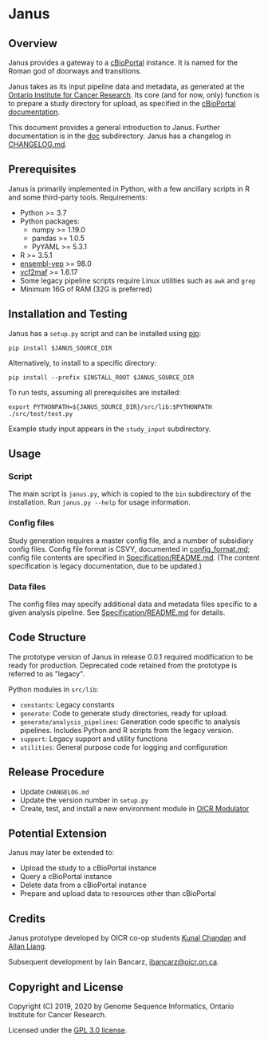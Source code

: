 #  Janus

## Overview

Janus provides a gateway to a [cBioPortal](https://www.cbioportal.org/) instance. It is named for the Roman god of doorways and transitions.

Janus takes as its input pipeline data and metadata, as generated at the [Ontario Institute for Cancer Research](https://oicr.on.ca/). Its core (and for now, only) function is to prepare a study directory for upload, as specified in the [cBioPortal documentation](https://docs.cbioportal.org/5.1-data-loading/data-loading/file-formats).

This document provides a general introduction to Janus. Further documentation is in the [doc](./doc/) subdirectory. Janus has a changelog in [CHANGELOG.md](./CHANGELOG.md).

## Prerequisites

Janus is primarily implemented in Python, with a few ancillary scripts in R and some third-party tools. Requirements:

- Python >= 3.7
- Python packages:
  - numpy >= 1.19.0
  - pandas >= 1.0.5
  - PyYAML >= 5.3.1
- R >= 3.5.1
- [ensembl-vep](https://github.com/Ensembl/ensembl-vep) >= 98.0
- [vcf2maf](https://github.com/mskcc/vcf2maf) >= 1.6.17
- Some legacy pipeline scripts require Linux utilities such as `awk` and `grep`
- Minimum 16G of RAM (32G is preferred)

## Installation and Testing

Janus has a `setup.py` script and can be installed using [pip](https://pypi.org/project/pip/):
```
pip install $JANUS_SOURCE_DIR
```

Alternatively, to install to a specific directory:
```
pip install --prefix $INSTALL_ROOT $JANUS_SOURCE_DIR
```

To run tests, assuming all prerequisites are installed:
```
export PYTHONPATH=${JANUS_SOURCE_DIR}/src/lib:$PYTHONPATH
./src/test/test.py
```

Example study input appears in the `study_input` subdirectory.

## Usage

### Script

The main script is `janus.py`, which is copied to the `bin` subdirectory of the installation. Run `janus.py --help` for usage information.

### Config files

Study generation requires a master config file, and a number of subsidiary config files. Config file format is CSVY, documented in [config_format.md](./doc/config_format.md); config file contents are specified in [Specification/README.md](./study_input/Specification/README.md). (The content specification is legacy documentation, due to be updated.)

### Data files

The config files may specify additional data and metadata files specific to a given analysis pipeline. See [Specification/README.md](./study_input/Specification/README.md) for details.

## Code Structure

The prototype version of Janus in release 0.0.1 required modification to be ready for production. Deprecated code retained from the prototype is referred to as "legacy".

Python modules in `src/lib`:
- `constants`: Legacy constants
- `generate`: Code to generate study directories, ready for upload.
- `generate/analysis_pipelines`: Generation code specific to analysis pipelines. Includes Python and R scripts from the legacy version.
- `support`: Legacy support and utility functions
- `utilities`: General purpose code for logging and configuration

## Release Procedure

- Update `CHANGELOG.md`
- Update the version number in `setup.py`
- Create, test, and install a new environment module in [OICR Modulator](https://gitlab.oicr.on.ca/ResearchIT/modulator)

## Potential Extension

Janus may later be extended to:
- Upload the study to a cBioPortal instance
- Query a cBioPortal instance
- Delete data from a cBioPortal instance
- Prepare and upload data to resources other than cBioPortal

## Credits

Janus prototype developed by OICR co-op students [Kunal Chandan](https://github.com/kunalchandan) and [Allan Liang](https://github.com/a33liang).

Subsequent development by Iain Bancarz, <ibancarz@oicr.on.ca>.

## Copyright and License

Copyright (C) 2019, 2020 by Genome Sequence Informatics, Ontario Institute for Cancer Research.

Licensed under the [GPL 3.0 license](https://www.gnu.org/licenses/gpl-3.0.en.html).
